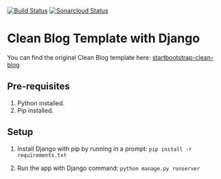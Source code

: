[![Build Status](https://travis-ci.org/JPBlancoDB/django-clean-blog.svg?branch=master)](https://travis-ci.org/JPBlancoDB/django-clean-blog) [![Sonarcloud Status](https://sonarcloud.io/api/project_badges/measure?project=JPBlancoDB_django-clean-blog&metric=alert_status)](https://sonarcloud.io/dashboard?id=JPBlancoDB_django-clean-blog)

# Clean Blog Template with Django
You can find the original Clean Blog template here: 
[startbootstrap-clean-blog](https://github.com/BlackrockDigital/startbootstrap-clean-blog)

## Pre-requisites

1. Python installed.
2. Pip installed.

## Setup

1. Install Django with pip by running in a prompt:
`pip install -r requirements.txt`

2. Run the app with Django command:
`python manage.py runserver`
